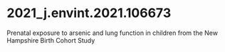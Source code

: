 # 2021_j.envint.2021.106673
Prenatal exposure to arsenic and lung function in children from the New Hampshire Birth Cohort Study
